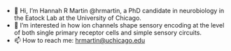 - 👋 Hi, I’m Hannah R Martin @hrmartin, a PhD candidate in neurobiology in the Eatock Lab at the University of Chicago.
- 👀 I’m interested in how ion channels shape sensory encoding at the level of both single primary receptor cells and simple sensory circuits.
- 📫 How to reach me: hrmartin@uchicago.edu

<!---
hrmartin/hrmartin is a ✨ special ✨ repository because its `README.md` (this file) appears on your GitHub profile.
You can click the Preview link to take a look at your changes.
--->
